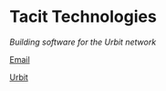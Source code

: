 # Tacit Technologies

_Building software for the Urbit network_

[Email](waltyr-dacmus@tacittech.org)

[Urbit](web+urbitgraph://group/~waltyr-dacmus/tacit-technologies/)
